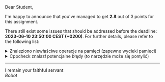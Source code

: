 Dear Student,

I'm happy to announce that you've managed to get **2.8** out of 3 points for this assignment.

There still exist some issues that should be addressed before the deadline: **2023-06-10 23:50:00 CEST (+0200)**. For further details, please refer to the following list:

<details><summary>Znaleziono niewłaściwe operacje na pamięci (zapewne wycieki pamieci)</summary>LEAK&nbsp;SUMMARY:<br>definitely&nbsp;lost:&nbsp;344&nbsp;bytes&nbsp;in&nbsp;1&nbsp;blocks<br>indirectly&nbsp;lost:&nbsp;517&nbsp;bytes&nbsp;in&nbsp;5&nbsp;blocks<br>possibly&nbsp;lost:&nbsp;0&nbsp;bytes&nbsp;in&nbsp;0&nbsp;blocks<br>still&nbsp;reachable:&nbsp;0&nbsp;bytes&nbsp;in&nbsp;0&nbsp;blocks<br>suppressed:&nbsp;0&nbsp;bytes&nbsp;in&nbsp;0&nbsp;blocks<br><br>For&nbsp;lists&nbsp;of&nbsp;detected&nbsp;and&nbsp;suppressed&nbsp;errors,&nbsp;rerun&nbsp;with:&nbsp;-s<br>ERROR&nbsp;SUMMARY:&nbsp;1&nbsp;errors&nbsp;from&nbsp;1&nbsp;contexts&nbsp;(suppressed:&nbsp;0&nbsp;from&nbsp;0)<br>Szczegóły&nbsp;w&nbsp;pliku:&nbsp;"valgrind.log"</details>
<details><summary>Cppcheck znalazł potencjalne błędy (to narzędzie może się pomylić)</summary>/tmp/tmpx4ar05mp/student/zaj10SortedUniqueVectoredList/SortedUniqueVectoredList.cpp:331:53:&nbsp;warning:&nbsp;Member&nbsp;variable&nbsp;'SortedUniqueVectoredList::bucketCount_'&nbsp;is&nbsp;not&nbsp;assigned&nbsp;a&nbsp;value&nbsp;in&nbsp;'SortedUniqueVectoredList::operator='.&nbsp;[operatorEqVarError]<br>SortedUniqueVectoredList&nbsp;&SortedUniqueVectoredList::operator=(const&nbsp;SortedUniqueVectoredList&nbsp;&another)<br>&nbsp;&nbsp;&nbsp;&nbsp;&nbsp;&nbsp;&nbsp;&nbsp;&nbsp;&nbsp;&nbsp;&nbsp;&nbsp;&nbsp;&nbsp;&nbsp;&nbsp;&nbsp;&nbsp;&nbsp;&nbsp;&nbsp;&nbsp;&nbsp;&nbsp;&nbsp;&nbsp;&nbsp;&nbsp;&nbsp;&nbsp;&nbsp;&nbsp;&nbsp;&nbsp;&nbsp;&nbsp;&nbsp;&nbsp;&nbsp;&nbsp;&nbsp;&nbsp;&nbsp;&nbsp;&nbsp;&nbsp;&nbsp;&nbsp;&nbsp;&nbsp;&nbsp;^<br>/tmp/tmpx4ar05mp/student/zaj10SortedUniqueVectoredList/SortedUniqueVectoredList.cpp:331:53:&nbsp;warning:&nbsp;'operator='&nbsp;should&nbsp;check&nbsp;for&nbsp;assignment&nbsp;to&nbsp;self&nbsp;to&nbsp;avoid&nbsp;problems&nbsp;with&nbsp;dynamic&nbsp;memory.&nbsp;[operatorEqToSelf]<br>SortedUniqueVectoredList&nbsp;&SortedUniqueVectoredList::operator=(const&nbsp;SortedUniqueVectoredList&nbsp;&another)<br>&nbsp;&nbsp;&nbsp;&nbsp;&nbsp;&nbsp;&nbsp;&nbsp;&nbsp;&nbsp;&nbsp;&nbsp;&nbsp;&nbsp;&nbsp;&nbsp;&nbsp;&nbsp;&nbsp;&nbsp;&nbsp;&nbsp;&nbsp;&nbsp;&nbsp;&nbsp;&nbsp;&nbsp;&nbsp;&nbsp;&nbsp;&nbsp;&nbsp;&nbsp;&nbsp;&nbsp;&nbsp;&nbsp;&nbsp;&nbsp;&nbsp;&nbsp;&nbsp;&nbsp;&nbsp;&nbsp;&nbsp;&nbsp;&nbsp;&nbsp;&nbsp;&nbsp;^<br>/tmp/tmpx4ar05mp/student/zaj10SortedUniqueVectoredList/SortedUniqueVectoredList.cpp:140:10:&nbsp;warning:&nbsp;The&nbsp;scope&nbsp;of&nbsp;the&nbsp;variable&nbsp;'insertion_complete'&nbsp;can&nbsp;be&nbsp;reduced.&nbsp;[variableScope]<br>&nbsp;&nbsp;&nbsp;&nbsp;bool&nbsp;insertion_complete&nbsp;=&nbsp;false;<br>&nbsp;&nbsp;&nbsp;&nbsp;&nbsp;&nbsp;&nbsp;&nbsp;&nbsp;^<br>/tmp/tmpx4ar05mp/student/zaj10SortedUniqueVectoredList/SortedUniqueVectoredList.cpp:165:0:&nbsp;warning:&nbsp;The&nbsp;function&nbsp;'erase'&nbsp;is&nbsp;never&nbsp;used.&nbsp;[unusedFunction]<br>void&nbsp;SortedUniqueVectoredList::erase(const&nbsp;string&nbsp;&value)<br>^<br>/tmp/tmpx4ar05mp/student/zaj10SortedUniqueVectoredList/SortedUniqueVectoredList.cpp:228:0:&nbsp;warning:&nbsp;The&nbsp;function&nbsp;'move'&nbsp;is&nbsp;never&nbsp;used.&nbsp;[unusedFunction]<br>void&nbsp;SortedUniqueVectoredList::move(SortedUniqueVectoredList&nbsp;&&another)<br>^<br>/tmp/tmpx4ar05mp/student/zaj10SortedUniqueVectoredList/SortedUniqueVectoredList.cpp:234:0:&nbsp;warning:&nbsp;The&nbsp;function&nbsp;'copy'&nbsp;is&nbsp;never&nbsp;used.&nbsp;[unusedFunction]<br>void&nbsp;SortedUniqueVectoredList::copy(const&nbsp;SortedUniqueVectoredList&nbsp;&other)<br>^<br></details>

-----------
I remain your faithful servant\
_Bobot_